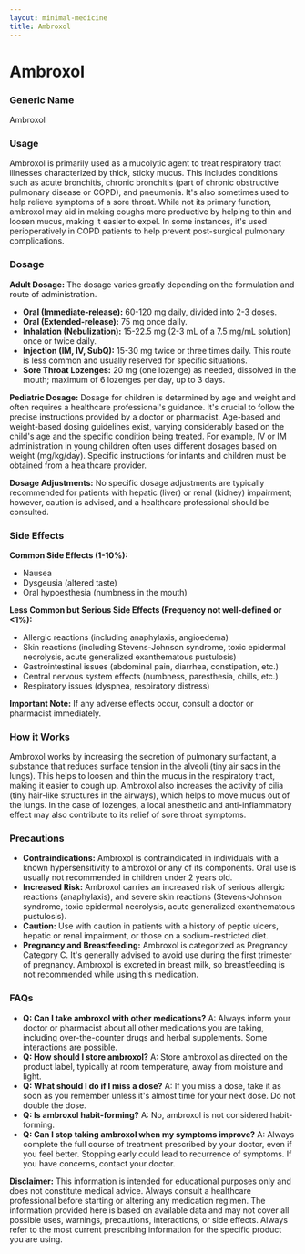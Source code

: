 ```yaml
---
layout: minimal-medicine
title: Ambroxol
---
```


# Ambroxol
### Generic Name
Ambroxol

### Usage
Ambroxol is primarily used as a mucolytic agent to treat respiratory tract illnesses characterized by thick, sticky mucus.  This includes conditions such as acute bronchitis, chronic bronchitis (part of chronic obstructive pulmonary disease or COPD), and pneumonia.  It's also sometimes used to help relieve symptoms of a sore throat.  While not its primary function, ambroxol may aid in making coughs more productive by helping to thin and loosen mucus, making it easier to expel.  In some instances, it's used perioperatively in COPD patients to help prevent post-surgical pulmonary complications.


### Dosage

**Adult Dosage:** The dosage varies greatly depending on the formulation and route of administration.

* **Oral (Immediate-release):** 60-120 mg daily, divided into 2-3 doses.
* **Oral (Extended-release):** 75 mg once daily.
* **Inhalation (Nebulization):** 15-22.5 mg (2-3 mL of a 7.5 mg/mL solution) once or twice daily.
* **Injection (IM, IV, SubQ):** 15-30 mg twice or three times daily.  This route is less common and usually reserved for specific situations.
* **Sore Throat Lozenges:** 20 mg (one lozenge) as needed, dissolved in the mouth; maximum of 6 lozenges per day, up to 3 days.

**Pediatric Dosage:**  Dosage for children is determined by age and weight and often requires a healthcare professional's guidance.  It's crucial to follow the precise instructions provided by a doctor or pharmacist. Age-based and weight-based dosing guidelines exist, varying considerably based on the child's age and the specific condition being treated. For example, IV or IM administration in young children often uses different dosages based on weight (mg/kg/day). Specific instructions for infants and children must be obtained from a healthcare provider.

**Dosage Adjustments:**  No specific dosage adjustments are typically recommended for patients with hepatic (liver) or renal (kidney) impairment; however, caution is advised, and a healthcare professional should be consulted.


### Side Effects

**Common Side Effects (1-10%):**

* Nausea
* Dysgeusia (altered taste)
* Oral hypoesthesia (numbness in the mouth)

**Less Common but Serious Side Effects (Frequency not well-defined or <1%):**

* Allergic reactions (including anaphylaxis, angioedema)
* Skin reactions (including Stevens-Johnson syndrome, toxic epidermal necrolysis, acute generalized exanthematous pustulosis)
* Gastrointestinal issues (abdominal pain, diarrhea, constipation, etc.)
* Central nervous system effects (numbness, paresthesia, chills, etc.)
* Respiratory issues (dyspnea, respiratory distress)

**Important Note:** If any adverse effects occur, consult a doctor or pharmacist immediately.


### How it Works

Ambroxol works by increasing the secretion of pulmonary surfactant, a substance that reduces surface tension in the alveoli (tiny air sacs in the lungs). This helps to loosen and thin the mucus in the respiratory tract, making it easier to cough up.  Ambroxol also increases the activity of cilia (tiny hair-like structures in the airways), which helps to move mucus out of the lungs.  In the case of lozenges, a local anesthetic and anti-inflammatory effect may also contribute to its relief of sore throat symptoms.


### Precautions

* **Contraindications:** Ambroxol is contraindicated in individuals with a known hypersensitivity to ambroxol or any of its components. Oral use is usually not recommended in children under 2 years old.
* **Increased Risk:** Ambroxol carries an increased risk of serious allergic reactions (anaphylaxis), and severe skin reactions (Stevens-Johnson syndrome, toxic epidermal necrolysis, acute generalized exanthematous pustulosis).
* **Caution:** Use with caution in patients with a history of peptic ulcers, hepatic or renal impairment, or those on a sodium-restricted diet.
* **Pregnancy and Breastfeeding:**  Ambroxol is categorized as Pregnancy Category C. It's generally advised to avoid use during the first trimester of pregnancy. Ambroxol is excreted in breast milk, so breastfeeding is not recommended while using this medication.


### FAQs

* **Q: Can I take ambroxol with other medications?** A:  Always inform your doctor or pharmacist about all other medications you are taking, including over-the-counter drugs and herbal supplements. Some interactions are possible.
* **Q: How should I store ambroxol?** A: Store ambroxol as directed on the product label, typically at room temperature, away from moisture and light.
* **Q: What should I do if I miss a dose?** A: If you miss a dose, take it as soon as you remember unless it's almost time for your next dose. Do not double the dose.
* **Q: Is ambroxol habit-forming?** A: No, ambroxol is not considered habit-forming.
* **Q: Can I stop taking ambroxol when my symptoms improve?** A:  Always complete the full course of treatment prescribed by your doctor, even if you feel better.  Stopping early could lead to recurrence of symptoms.  If you have concerns, contact your doctor.


**Disclaimer:** This information is intended for educational purposes only and does not constitute medical advice. Always consult a healthcare professional before starting or altering any medication regimen.  The information provided here is based on available data and may not cover all possible uses, warnings, precautions, interactions, or side effects.  Always refer to the most current prescribing information for the specific product you are using.
